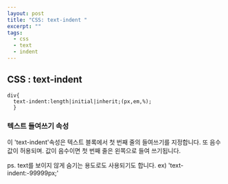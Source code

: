 ```yaml
---
layout: post
title: "CSS: text-indent "
excerpt: ""
tags: 
  - css
  - text
  - indent
---
```

## CSS : text-indent
```
div{
  text-indent:length|initial|inherit;(px,em,%);
  }
```
### 텍스트 들여쓰기 속성
이 'text-indent'속성은 텍스트 블록에서 첫 번째 줄의 들여쓰기를 지정합니다.
또 음수 값이 허용되며. 값이 음수이면 첫 번째 줄은 왼쪽으로 들여 쓰기됩니다.

ps. text를 보이지 않게 숨기는 용도로도 사용되기도 합니다.
ex) 'text-indent:-99999px;'
